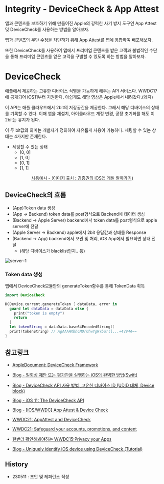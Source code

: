 # Integrity - DeviceCheck & App Attest

앱과 콘텐츠를 보호하기 위해 만들어진 Apple의 강력한 사기 방지 도구인 App Attest 및 DeviceCheck를 사용하는 방법을 알아보자.

앱과 콘텐츠의 무단 수정을 차단하기 위해 App Attest를 앱에 통합하여 배포해보자.

또한 DeviceCheck를 사용하여 앱에서 프리미엄 콘텐츠를 받은 고객과 불법적인 수단을 통해 프리미엄 콘텐츠를 얻은 고객을 구별할 수 있도록 하는 방법을 알아보자.


# DeviceCheck 
애플에서 제공하는 고유한 디바이스 식별을 가능하게 해주는 API 서비스다.
WWDC17에 공개되어 iOS11부터 지원한다. 아쉽게도 해당 영상은 Apple에서 내려갔다.(왜지)

이 API는 애플 클라우드에서 2bit의 저장공간을 제공한다. 그래서 해당 디바이스의 상태를 기록할 수 있다. 이때 앱을 재설치, 아이클라우드 계정 변경, 공장 초기화를 해도 이 2bit는 유지가 된다. 

이 두 bit값의 의미는 개발자가 정의하여 자유롭게 사용이 가능하다. 
세팅할 수 있는 상태는 4가지만 존재한다. 
- 세팅할 수 있는 상태
    - [0, 0]
    - [1, 0]
    - [0, 1]
    - [1, 1]  

<p align="center">
    <a href="https://github.com/isGeekCode/TIL/assets/76529148/405caa0f-089c-49fd-b256-43f41fba71a4" style="text-align: center;">사용예시 - (이미지 출처 : 김종권의 iOS앱 개발 알아가기)</a>
</p>

## DeviceCheck의 흐름
- (App)Token data 생성
- (App -> Backend) token data를 post형식으로 Backend에 데이터 생성
- (Backend -> Apple Server) backend에서 token data를 post형식으로 apple server에 전달 
- (Apple Server -> Backend) apple에서 2bit 응답값과 상태를 Response
- (Backend -> App) backend에서 보관 및 처리, iOS App에서 필요하면 상태 전달
    - (해당 디바이스가 blacklist인지.. 등)


![server-1](https://github.com/isGeekCode/TIL/assets/76529148/efcce0e6-5032-4714-9362-92c2cf8f86dd)


### Token data 생성
앱에서 DeviceCheck모듈안의 generateToken함수를 통해 TokenData 획득
```swift
import DeviceCheck

DCDevice.current.generateToken { dataData, error in
  guard let dataData = dataData else {
    print("token is empty")
    return
  }
  let tokenString = dataData.base64EncodedString()
  print(tokenString) // AgAAAHXbhcMDrOhwYgRYbuTll...+4V94A==
}​
```


## 참고링크
- [AppleDocument: DeviceCheck Framework ](https://developer.apple.com/documentation/devicecheck)

- [Blog - 일회성 제안 또는 평가판을 실행하는 iOS의 완벽한 방법(Swift)](https://medium.com/zrealm-ios-dev/ios-%E5%AE%8C%E7%BE%8E%E5%AF%A6%E8%B8%90%E4%B8%80%E6%AC%A1%E6%80%A7%E5%84%AA%E6%83%A0%E6%88%96%E8%A9%A6%E7%94%A8%E7%9A%84%E6%96%B9%E6%B3%95-swift-c5e7e580c341)
- [Blog - DeviceCheck API 사용 방법, 고유한 디바이스 ID (UDID 대체, Device block)](https://ios-development.tistory.com/848)
- [Blog - iOS 11: The DeviceCheck API](https://medium.com/the-traveled-ios-developers-guide/devicecheck-6f3eafac60e5)
- [Blog - [iOS/WWDC] App Attest & Device Check](https://jooeungen.tistory.com/entry/iOSWWDC-App-Attest-Device-Check)
- [WWDC21: AppAttest and DeviceCheck](https://developer.apple.com/videos/play/wwdc2021/10244/)
- [WWDC21: Safeguard your accounts, promotions, and content
](https://developer.apple.com/videos/play/wwdc2021/10110)
- [한번더 확인해봐야하는 WWDC15:Privacy your Apps](https://developer.apple.com/videos/play/wwdc2015/703/)
- [Blog - Uniquely identify iOS device using DeviceCheck (Tutorial)](https://fluffy.es/devicecheck-tutorial/)

## History
- 230511 : 초안 및 레퍼런스 작성


